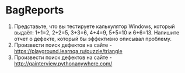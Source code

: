 # BagReports

1. Представьте, что вы тестируете калькулятор Windows, который выдаёт: 1+1=2, 2+2=5, 3+3=6, 4+4=9, 5+5=10 и 6+6=13. Напишите отчет о дефекте, который бы эффективно описывал проблему.
2. Произвести поиск дефектов на сайте - https://playground.learnqa.ru/puzzle/triangle
3. Произвести поиск дефектов на сайте - http://qainterview.pythonanywhere.com/
